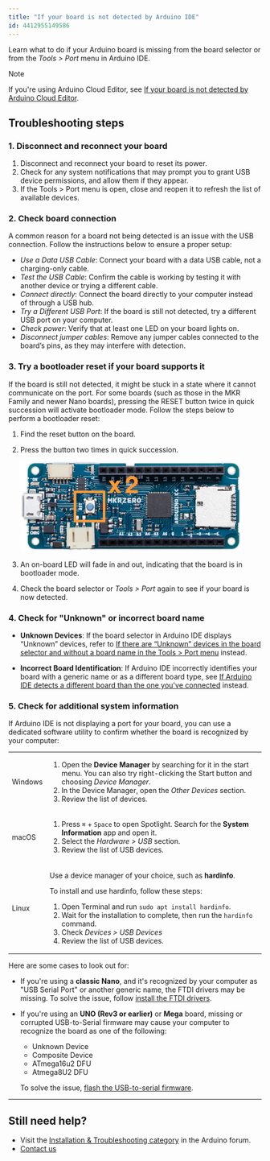 ```yaml
---
title: "If your board is not detected by Arduino IDE"
id: 4412955149586
---
```


Learn what to do if your Arduino board is missing from the board selector or from the _Tools > Port_ menu in Arduino IDE.

> [!NOTE]
> If you're using Arduino Cloud Editor, see [If your board is not detected by Arduino Cloud Editor](https://support.arduino.cc/hc/en-us/articles/360018131160-If-your-board-is-not-detected-by-Arduino-Cloud-Editor).

## Troubleshooting steps

### 1. Disconnect and reconnect your board

  1. Disconnect and reconnect your board to reset its power.
  1. Check for any system notifications that may prompt you to grant USB device permissions, and allow them if they appear.
  1. If the Tools > Port menu is open, close and reopen it to refresh the list of available devices.

### 2. Check board connection

A common reason for a board not being detected is an issue with the USB connection. Follow the instructions below to ensure a proper setup:

* *Use a Data USB Cable*: Connect your board with a data USB cable, not a charging-only cable.
* *Test the USB Cable*: Confirm the cable is working by testing it with another device or trying a different cable.
* *Connect directly*: Connect the board directly to your computer instead of through a USB hub.
* *Try a Different USB Port*: If the board is still not detected, try a different USB port on your computer.
* *Check power*: Verify that at least one LED on your board lights on.
* *Disconnect jumper cables*: Remove any jumper cables connected to the board’s pins, as they may interfere with detection.

### 3. Try a bootloader reset if your board supports it

If the board is still not detected, it might be stuck in a state where it cannot communicate on the port. For some boards (such as those in the MKR Family and newer Nano boards), pressing the RESET button twice in quick succession will activate bootloader mode. Follow the steps below to perform a bootloader reset:

1. Find the reset button on the board.

2. Press the button two times in quick succession.

   ![The RESET button on Arduino Zero with an "x2" label graphic.](img/zero-reset-button-double.png)

3. An on-board LED will fade in and out, indicating that the board is in bootloader mode.

4. Check the board selector or _Tools > Port_ again to see if your board is now detected.

### 4. Check for "Unknown" or incorrect board name

* **Unknown Devices**: If the board selector in Arduino IDE displays “Unknown” devices, refer to [If there are “Unknown” devices in the board selector and without a board name in the Tools > Port menu](addlink) instead.

* **Incorrect Board Identification**: If Arduino IDE incorrectly identifies your board with a generic name or as a different board type, see [If Arduino IDE detects a different board than the one you've connected](https://support.arduino.cc/hc/en-us/articles/12070802257436-If-Arduino-IDE-detects-a-different-board-than-the-one-you-ve-connected) instead.

### 5. Check for additional system information

If Arduino IDE is not displaying a port for your board, you can use a dedicated software utility to confirm whether the board is recognized by your computer:

<table>
  <tbody>
    <tr>
      <td>Windows</td>
      <td>
        <ol>
         <li>Open the <b>Device Manager</b> by searching for it in the start menu. You can also try right-clicking the Start button and choosing <i>Device Manager</i>.</li>
         <li>In the Device Manager, open the <i>Other Devices</i> section.</li>
         <li>Review the list of devices.</li>
        </ol>
      </td>
    </tr>
    <tr>
      <td>macOS</td>
      <td>
        <ol>
         <li>Press <code>⌘</code> + <code>Space</code> to open Spotlight. Search for the <b>System Information</b> app and open it.</li>
         <li>Select the <i>Hardware > USB</i> section.</li>
         <li>Review the list of USB devices.</li>
        </ol>
      </td>
    </tr>
    <tr>
      <td>Linux</td>
      <td>
        <p>Use a device manager of your choice, such as <b>hardinfo</b>.</p>
        <p>To install and use hardinfo, follow these steps:</p>
        <ol>
         <li>Open Terminal and run <code>sudo apt install hardinfo</code>.</li>
         <li>Wait for the installation to complete, then run the <code>hardinfo</code> command.</li>
         <li>Check <i>Devices > USB Devices</i></li>
         <li>Review the list of USB devices.</li>
        </ol>
    </tr>
  </tbody>
</table>

Here are some cases to look out for:

* If you're using a **classic Nano**, and it's recognized by your computer as "USB Serial Port" <!-- on Windows --> or another generic name, the FTDI drivers may be missing. To solve the issue, follow [install the FTDI drivers](https://support.arduino.cc/hc/en-us/articles/4411305694610-Install-or-update-FTDI-drivers).

* If you're using an **UNO (Rev3 or earlier)** or **Mega** board, missing or corrupted USB-to-Serial firmware may cause your computer to recognize the board as one of the following:

  * Unknown Device
  * Composite Device
  * ATmega16u2 DFU
  * Atmega8U2 DFU

  To solve the issue, [flash the USB-to-serial firmware](https://support.arduino.cc/hc/en-us/articles/4408887452434-Flash-the-USB-to-serial-firmware-for-UNO-Rev3-and-earlier-and-Mega-boards).

---

## Still need help?

* Visit the [Installation & Troubleshooting category](https://forum.arduino.cc/c/18) in the Arduino forum.
* [Contact us](https://www.arduino.cc/en/contact-us/)
